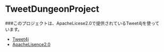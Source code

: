 # TweetDungeonProject




###このプロジェクトは、ApacheLicese2.0で提供されているTweet4jを使っています。
- [Tweet4j][tweet4j]
- [ApacheLisence2.0][apachelisece2]


[tweet4j]: http://twitter4j.org/ "Tweet4j"
[apachelisece2]: http://www.apache.org/licenses/ "ApacheLicense2.0"
